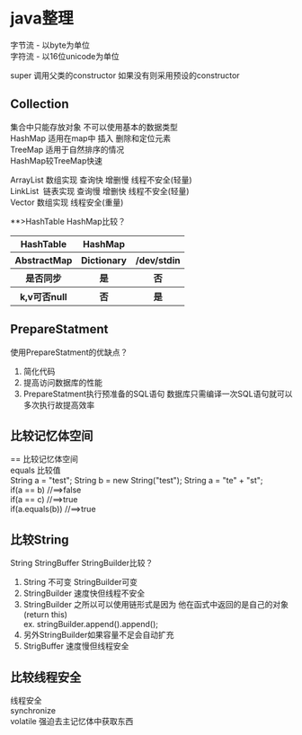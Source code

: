# java整理

字节流 - 以byte为单位<br>
字符流 - 以16位unicode为单位

super 调用父类的constructor 如果没有则采用预设的constructor

## Collection

集合中只能存放对象 不可以使用基本的数据类型<br>
HashMap 适用在map中 插入 删除和定位元素<br>
TreeMap 适用于自然排序的情况<br>
HashMap较TreeMap快速

ArrayList 数组实现 查询快 增删慢 线程不安全(轻量)<br>
LinkList  链表实现 查询慢 增删快 线程不安全(轻量)<br>
Vector 数组实现 线程安全(重量)

**>HashTable HashMap比较？<br>
<table>
     <tr>
         <th>HashTable</th>
         <th>HashMap</th>
     </tr>
     <tr>
         <th>AbstractMap</th>
         <th>Dictionary</th>
         <th>/dev/stdin</th>
     </tr>
     <tr>
         <th>是否同步</th>
         <th>是</th>
         <th>否</th>
     </tr>
     <tr>
         <th>k,v可否null</th>
         <th>否</th>
         <th>是</th>
     </tr>
 </table>

## PrepareStatment

使用PrepareStatment的优缺点？
1. 简化代码
2. 提高访问数据库的性能
3. PrepareStatment执行预准备的SQL语句 数据库只需编译一次SQL语句就可以多次执行故提高效率


## 比较记忆体空间

== 比较记忆体空间<br>
equals 比较值<br>
String a = "test";
String b = new String("test");
String a = "te" + "st";
<br>if(a == b) //==>false
<br>if(a == c) //==>true
<br>if(a.equals(b)) //==>true


## 比较String

String StringBuffer StringBuilder比较？<br>
1. String 不可变 StringBuilder可变<br>
2. StringBuilder 速度快但线程不安全<br>
3. StringBuilder 之所以可以使用链形式是因为 他在函式中返回的是自己的对象(return this)<br>
   ex. stringBuilder.append().append();<br>
4. 另外StringBuilder如果容量不足会自动扩充<br>
5. StrigBuffer 速度慢但线程安全<br>


## 比较线程安全

线程安全<br>
synchronize<br>
volatile 强迫去主记忆体中获取东西<br>


